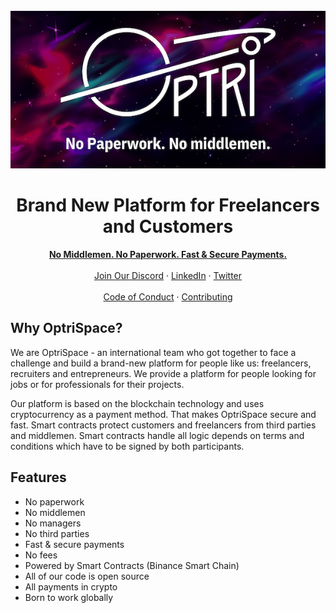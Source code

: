 <br />

<div align="center">
  <a href="https://optrispace.com/" target="_blank">
    <picture>
      <source media="(prefers-color-scheme: dark)" srcset="./assets/optrispace-logo-with-slogan.png">
      <img src="./assets/optrispace-logo-with-slogan.png" width="600" alt="Logo" />
    </picture>
  </a>
</div>

<h1 align="center">Brand New Platform for Freelancers and Customers</h1>

<div align="center">
  <a href="https://my.optrispace.com/" rel="dofollow"><strong>No Middlemen. No Paperwork. Fast & Secure Payments.</strong></a>
  <br />
  <br />
  <a href="https://discord.gg/7WEbtmuqtv">Join Our Discord</a>
  ·
  <a href="https://www.linkedin.com/company/optriment">LinkedIn</a>
  ·
  <a href="https://twitter.com/optrispace">Twitter</a>
</div>

<br />

<div align="center">
  <a href="https://github.com/optriment/optrispace-contract-v2/blob/master/CODE_OF_CONDUCT.md">Code of Conduct</a>
  ·
  <a href="https://github.com/optriment/optrispace-contract-v2/blob/master/CONTRIBUTING.md">Contributing</a>
</div>

## Why OptriSpace?

We are OptriSpace - an international team who got together to face a challenge
and build a brand-new platform for people like us: freelancers, recruiters and
entrepreneurs. We provide a platform for people looking for jobs or for
professionals for their projects.

Our platform is based on the blockchain technology and uses cryptocurrency as a
payment method. That makes OptriSpace secure and fast. Smart contracts protect
customers and freelancers from third parties and middlemen. Smart contracts
handle all logic depends on terms and conditions which have to be signed by both
participants.

## Features

- No paperwork
- No middlemen
- No managers
- No third parties
- Fast & secure payments
- No fees
- Powered by Smart Contracts (Binance Smart Chain)
- All of our code is open source
- All payments in crypto
- Born to work globally

